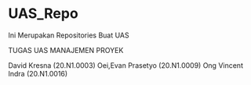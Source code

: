 # UAS_Repo
Ini Merupakan Repositories Buat UAS

TUGAS UAS MANAJEMEN PROYEK

David Kresna       (20.N1.0003)
Oei,Evan Prasetyo  (20.N1.0009)
Ong Vincent Indra  (20.N1.0016)

